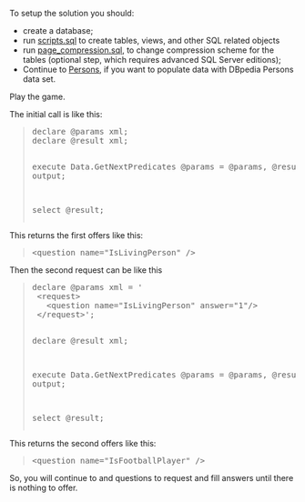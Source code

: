 <p>To setup the solution you should:</p>
<ul>
  <li>create a database;</li>
  <li>run <a href="scripts.sql">scripts.sql</a> to create tables, views, and other SQL related objects</li>
  <li>run  <a href="page_compression.sql">page_compression.sql</a>, to change compression scheme for the tables (optional step, which requires advanced SQL Server editions);</li>
  <li>Continue to <a href="Persons">Persons</a>, if you want to populate data with DBpedia Persons data set.</li>
</ul>

<p>Play the game.</p>
<p>The initial call is like this:</p>
<blockquote><pre>declare @params xml;
declare @result xml;

execute Data.GetNextPredicates  @params = @params,  @result = @result output;

select @result;
</pre></blockquote>
<p>This returns the first offers like this:</p>
<blockquote><pre>&lt;question name="IsLivingPerson" /></pre></blockquote>

<p>Then the second  request can be like this</p>
<blockquote><pre>declare @params xml = '
 &lt;request>
   &lt;question name="IsLivingPerson" answer="1"/>
 &lt;/request>';

declare @result xml;

execute Data.GetNextPredicates  @params = @params,  @result = @result output;

select @result;
</pre></blockquote>
<p>This returns the second offers like this:</p>
<blockquote><pre>&lt;question name="IsFootballPlayer" /></pre></blockquote>

<p>So, you will continue to and questions to request and fill answers until there is nothing to offer.</p>
